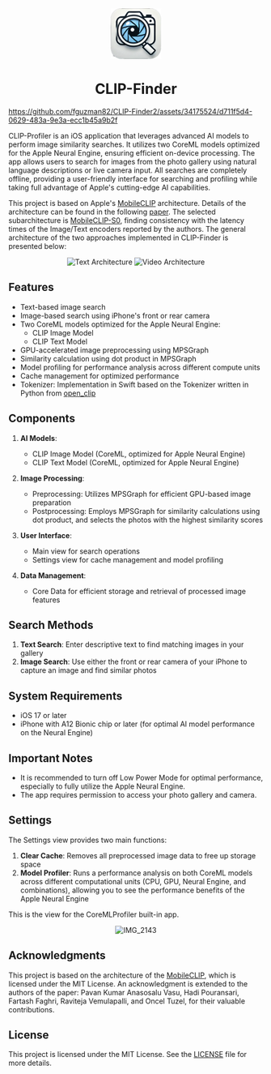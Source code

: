 <div align="center">
        <img src="CLIP-Finder2/Assets.xcassets/AppIcon.appiconset/CLIPFinderIconH-1024.png" width="100" style="border: none;">
</div>

<h1 align="center">
   CLIP-Finder
</h1>



https://github.com/fguzman82/CLIP-Finder2/assets/34175524/d711f5d4-0629-483a-9e3a-ecc1b45a9b2f




CLIP-Profiler is an iOS application that leverages advanced AI models to perform image similarity searches. It utilizes two CoreML models optimized for the Apple Neural Engine, ensuring efficient on-device processing. The app allows users to search for images from the photo gallery using natural language descriptions or live camera input. All searches are completely offline, providing a user-friendly interface for searching and profiling while taking full advantage of Apple's cutting-edge AI capabilities.

This project is based on Apple's [MobileCLIP](https://github.com/apple/ml-mobileclip) architecture. Details of the architecture can be found in the following [paper](https://arxiv.org/pdf/2311.17049). The selected subarchitecture is [MobileCLIP-S0](https://huggingface.co/apple/mobileclip_s0_timm), finding consistency with the latency times of the Image/Text encoders reported by the authors. The general architecture of the two approaches implemented in CLIP-Finder is presented below:

<div align="center">
  <img width="600" alt="Text Architecture" src="https://github.com/fguzman82/CLIP-Finder2/assets/34175524/fade6b3d-e40e-40a5-befa-eb78031ef236">
  <img width="600" alt="Video Architecture" src="https://github.com/fguzman82/CLIP-Finder2/assets/34175524/8d6ac3d8-5567-4b37-9d66-1e1001ee86e2">
</div>



## Features

- Text-based image search
- Image-based search using iPhone's front or rear camera
- Two CoreML models optimized for the Apple Neural Engine:
  - CLIP Image Model
  - CLIP Text Model
- GPU-accelerated image preprocessing using MPSGraph
- Similarity calculation using dot product in MPSGraph
- Model profiling for performance analysis across different compute units
- Cache management for optimized performance
- Tokenizer: Implementation in Swift based on the Tokenizer written in Python from [open_clip](https://github.com/mlfoundations/open_clip/blob/main/src/open_clip/tokenizer.py)


## Components

1. **AI Models**: 
   - CLIP Image Model (CoreML, optimized for Apple Neural Engine)
   - CLIP Text Model (CoreML, optimized for Apple Neural Engine)

2. **Image Processing**:
   - Preprocessing: Utilizes MPSGraph for efficient GPU-based image preparation
   - Postprocessing: Employs MPSGraph for similarity calculations using dot product, and selects the photos with the highest similarity scores

3. **User Interface**:
   - Main view for search operations
   - Settings view for cache management and model profiling

4. **Data Management**:
   - Core Data for efficient storage and retrieval of processed image features

## Search Methods

1. **Text Search**: Enter descriptive text to find matching images in your gallery
2. **Image Search**: Use either the front or rear camera of your iPhone to capture an image and find similar photos

## System Requirements

- iOS 17 or later
- iPhone with A12 Bionic chip or later (for optimal AI model performance on the Neural Engine)

## Important Notes

- It is recommended to turn off Low Power Mode for optimal performance, especially to fully utilize the Apple Neural Engine.
- The app requires permission to access your photo gallery and camera.

## Settings

The Settings view provides two main functions:

1. **Clear Cache**: Removes all preprocessed image data to free up storage space
2. **Model Profiler**: Runs a performance analysis on both CoreML models across different computational units (CPU, GPU, Neural Engine, and combinations), allowing you to see the performance benefits of the Apple Neural Engine

This is the view for the CoreMLProfiler built-in app.

<div align="center">
<img width="300" src="https://github.com/fguzman82/CLIP-Finder2/assets/34175524/5fa8341a-a3ad-44a4-986c-59171ac45ce6" alt="IMG_2143">
</div>


## Acknowledgments

This project is based on the architecture of the [MobileCLIP](https://github.com/apple/ml-mobileclip), which is licensed under the MIT License. An acknowledgment is extended to the authors of the paper: Pavan Kumar Anasosalu Vasu, Hadi Pouransari, Fartash Faghri, Raviteja Vemulapalli, and Oncel Tuzel, for their valuable contributions.

## License

This project is licensed under the MIT License. See the [LICENSE](LICENSE) file for more details.

